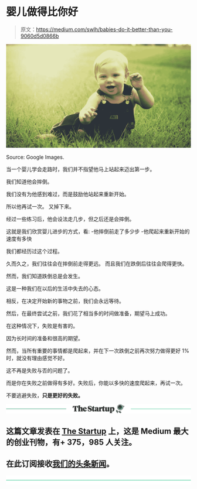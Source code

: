 # 婴儿做得比你好

> 原文：<https://medium.com/swlh/babies-do-it-better-than-you-9060d5d0866b>

![](img/ade04bb30f429ce0a0dd1ba7a545898e.png)

Source: Google Images.

当一个婴儿学会走路时，我们并不指望他马上站起来迈出第一步。

我们知道他会摔倒。

我们没有为他感到难过，而是鼓励他站起来重新开始。

所以他再试一次。
又掉下来。

经过一些练习后，他会设法走几步，但之后还是会摔倒。

这就是我们欣赏婴儿进步的方式，看:
-他摔倒前走了多少步
-他爬起来重新开始的速度有多快

我们都经历过这个过程。

久而久之，我们往往会在摔倒前走得更远。
而且我们在跌倒后往往会爬得更快。

然而，我们知道跌倒总是会发生。

这是一种我们在以后的生活中失去的心态。

相反，在决定开始新的事物之前，我们会永远等待。

然后，在最终尝试之前，我们花了相当多的时间做准备，期望马上成功。

在这种情况下，失败是有害的。

因为长时间的准备和很高的期望。

然而，当所有重要的事情都是爬起来，并在下一次跌倒之前再次努力做得更好 1%时，就没有理由感觉不好。

这不再是失败与否的问题了。

而是你在失败之前做得有多好。失败后，你能以多快的速度爬起来，再试一次。

不要逃避失败，**只是更好的失败。**

[![](img/308a8d84fb9b2fab43d66c117fcc4bb4.png)](https://medium.com/swlh)

## 这篇文章发表在 [The Startup](https://medium.com/swlh) 上，这是 Medium 最大的创业刊物，有+ 375，985 人关注。

## 在此订阅接收[我们的头条新闻](http://growthsupply.com/the-startup-newsletter/)。

[![](img/b0164736ea17a63403e660de5dedf91a.png)](https://medium.com/swlh)